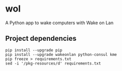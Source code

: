 # wol
A Python app to wake computers with Wake on Lan

## Project dependencies

    pip install --upgrade pip
    pip install --upgrade wakeonlan python-consul kme
    pip freeze > requirements.txt
    sed -i '/pkg-resources/d' requirements.txt

